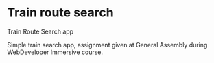 # Train route search
Train Route Search app

Simple train search app, assignment given at General Assembly during WebDeveloper Immersive course.
